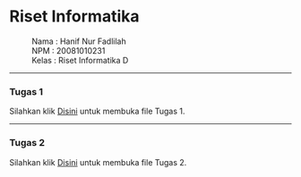 # Riset Informatika

<dl>
  <dd>Nama : Hanif Nur Fadlilah</dd>
  <dd>NPM : 20081010231</dd>
  <dd>Kelas : Riset Informatika D</dd>
</dl>
<hr>

### Tugas 1
Silahkan klik [Disini](./Tugas1.md) untuk membuka file Tugas 1.
<hr>

### Tugas 2
Silahkan klik [Disini](./Tugas2.md) untuk membuka file Tugas 2.






